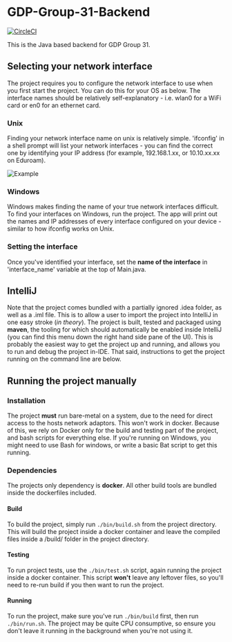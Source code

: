 # GDP-Group-31-Backend

[![CircleCI](https://circleci.com/gh/ElliotAlexander/GDP-Group-31-Backend.svg?style=svg&circle-token=b58db770983c57865e5c66b2b18e083b59f28593)](https://circleci.com/gh/ElliotAlexander/GDP-Group-31-Backend)

This is the Java based backend for GDP Group 31. 


## Selecting your network interface

The project requires you to configure the network interface to use when you first start the project. You can do this for your OS as below. The interface names should be relatively self-explanatory - i.e. wlan0 for a WiFi card or en0 for an ethernet card.

### Unix

Finding your network interface name on unix is relatively simple. 'ifconfig' in a shell prompt will list your network interfaces - you can find the correct one by identifying your IP address (for example, 192.168.1.xx, or 10.10.xx.xx on Eduroam). 

![Example](https://imgur.com/fSwiOks)

### Windows

Windows makes finding the name of your true network interfaces difficult. To find your interfaces on Windows, run the project. The app will print out the names and IP addresses of every interface configured on your device - similar to how ifconfig works on Unix.

### Setting the interface

Once you've identified your interface, set the **name of the interface** in 'interface_name' variable at the top of Main.java.

## IntelliJ

Note that the project comes bundled with a partially ignored .idea folder, as well as a .iml file. This is to allow a user to import the project into IntelliJ in one easy stroke (*in theory*). The project is built, tested and packaged using **maven**, the tooling for which should automatically be enabled inside IntelliJ (you can find this menu down the right hand side pane of the UI). This is probably the easiest way to get the project up and running, and allows you to run and debug the project in-IDE. That said, instructions to get the project running on the command line are below. 

## Running the project manually

### Installation

The project **must** run bare-metal on a system, due to the need for direct access to the hosts network adaptors. This won't work in docker. Because of this, we rely on Docker only for the build and testing part of the project, and bash scripts for everything else. If you're running on Windows, you might need to use Bash for windows, or write a basic Bat script to get this running. 

### Dependencies

The projects only dependency is **docker**. All other build tools are bundled inside the dockerfiles included. 


#### Build

To build the project, simply run `./bin/build.sh` from the project directory. This will build the project inside a docker container and leave the compiled files inside a /build/ folder in the project directory. 

#### Testing

To run project tests, use the `./bin/test.sh` script, again running the project inside a docker container. This script **won't** leave any leftover files, so you'll need to re-run build if you then want to run the project.

#### Running

To run the project, make sure you've run `./bin/build` first, then run `./bin/run.sh`. The project may be quite CPU consumptive, so ensure you don't leave it running in the background when you're not using it. 

